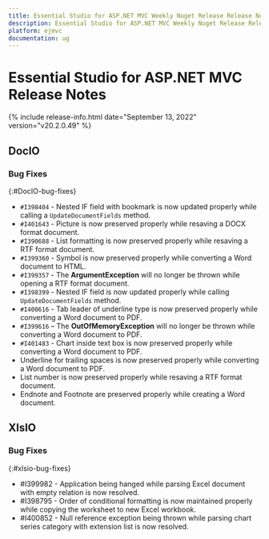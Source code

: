 ```yaml
---
title: Essential Studio for ASP.NET MVC Weekly Nuget Release Release Notes  
description: Essential Studio for ASP.NET MVC Weekly Nuget Release Release Notes  
platform: ejmvc
documentation: ug
---
```


# Essential Studio for ASP.NET MVC  Release Notes  

{% include release-info.html date="September 13, 2022"  version="v20.2.0.49" %} 






## DocIO

### Bug Fixes
{:#DocIO-bug-fixes}

- `#I398404` - Nested IF field with bookmark is now updated properly while calling a `UpdateDocumentFields` method.
- `#I401643` - Picture is now preserved properly while resaving a DOCX format document.
- `#I390688` - List formatting is now preserved properly while resaving a RTF format document.
- `#I399360` - Symbol is now preserved properly while converting a Word document to HTML.
- `#I399357` - The **ArgumentException** will no longer be thrown while opening a RTF format document.
- `#I398399` - Nested IF field is now updated properly while calling `UpdateDocumentFields` method.
- `#I400616` - Tab leader of underline type is now preserved properly while converting a Word document to PDF.
- `#I399616` – The **OutOfMemoryException** will no longer be thrown while converting a Word document to PDF.
- `#I401483` - Chart inside text box is now preserved properly while converting  a Word document to PDF.
- Underline for trailing spaces is now preserved properly while converting a Word document to PDF.
- List number is now preserved properly while resaving a RTF format document.
- Endnote and Footnote are preserved properly while creating a Word document.

## XlsIO

### Bug Fixes
{:#xlsio-bug-fixes}

* \#I399982 - Application being hanged while parsing Excel document with empty relation is now resolved.
* \#I398795 - Order of conditional formatting is now maintained properly while copying the worksheet to new Excel workbook.
* \#I400852 - Null reference exception being thrown while parsing chart series category with extension list is now resolved.


